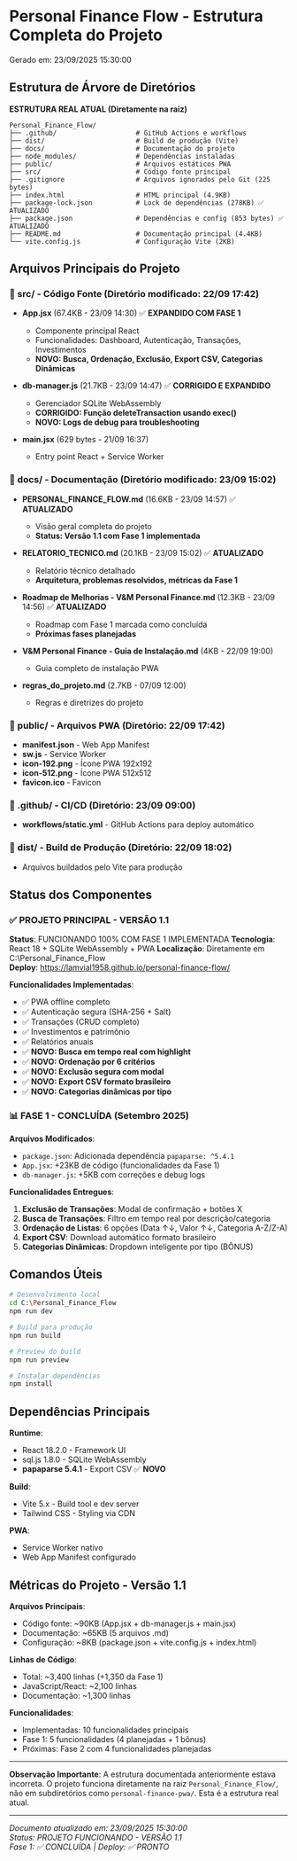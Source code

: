﻿# Personal Finance Flow - Estrutura Completa do Projeto

Gerado em: 23/09/2025 15:30:00

## Estrutura de Árvore de Diretórios

**ESTRUTURA REAL ATUAL (Diretamente na raiz)**

```
Personal_Finance_Flow/
├── .github/                    # GitHub Actions e workflows
├── dist/                       # Build de produção (Vite)
├── docs/                       # Documentação do projeto
├── node_modules/               # Dependências instaladas
├── public/                     # Arquivos estáticos PWA
├── src/                        # Código fonte principal
├── .gitignore                  # Arquivos ignorados pelo Git (225 bytes)
├── index.html                  # HTML principal (4.9KB)
├── package-lock.json           # Lock de dependências (278KB) ✅ ATUALIZADO
├── package.json                # Dependências e config (853 bytes) ✅ ATUALIZADO
├── README.md                   # Documentação principal (4.4KB)
└── vite.config.js              # Configuração Vite (2KB)
```

## Arquivos Principais do Projeto

### 📂 src/ - Código Fonte (Diretório modificado: 22/09 17:42)
- **App.jsx** (67.4KB - 23/09 14:30) ✅ **EXPANDIDO COM FASE 1**
  - Componente principal React
  - Funcionalidades: Dashboard, Autenticação, Transações, Investimentos
  - **NOVO: Busca, Ordenação, Exclusão, Export CSV, Categorias Dinâmicas**
  
- **db-manager.js** (21.7KB - 23/09 14:47) ✅ **CORRIGIDO E EXPANDIDO**
  - Gerenciador SQLite WebAssembly
  - **CORRIGIDO: Função deleteTransaction usando exec()**
  - **NOVO: Logs de debug para troubleshooting**
  
- **main.jsx** (629 bytes - 21/09 16:37)
  - Entry point React + Service Worker

### 📂 docs/ - Documentação (Diretório modificado: 23/09 15:02)
- **PERSONAL_FINANCE_FLOW.md** (16.6KB - 23/09 14:57) ✅ **ATUALIZADO**
  - Visão geral completa do projeto
  - **Status: Versão 1.1 com Fase 1 implementada**
  
- **RELATORIO_TECNICO.md** (20.1KB - 23/09 15:02) ✅ **ATUALIZADO**  
  - Relatório técnico detalhado
  - **Arquitetura, problemas resolvidos, métricas da Fase 1**
  
- **Roadmap de Melhorias - V&M Personal Finance.md** (12.3KB - 23/09 14:56) ✅ **ATUALIZADO**
  - Roadmap com Fase 1 marcada como concluída
  - **Próximas fases planejadas**
  
- **V&M Personal Finance - Guia de Instalação.md** (4KB - 22/09 19:00)
  - Guia completo de instalação PWA
  
- **regras_do_projeto.md** (2.7KB - 07/09 12:00)
  - Regras e diretrizes do projeto

### 📂 public/ - Arquivos PWA (Diretório: 22/09 17:42)
- **manifest.json** - Web App Manifest
- **sw.js** - Service Worker
- **icon-192.png** - Ícone PWA 192x192
- **icon-512.png** - Ícone PWA 512x512
- **favicon.ico** - Favicon

### 📂 .github/ - CI/CD (Diretório: 23/09 09:00)
- **workflows/static.yml** - GitHub Actions para deploy automático

### 📂 dist/ - Build de Produção (Diretório: 22/09 18:02)
- Arquivos buildados pelo Vite para produção

## Status dos Componentes

### ✅ PROJETO PRINCIPAL - **VERSÃO 1.1**

**Status**: FUNCIONANDO 100% COM FASE 1 IMPLEMENTADA
**Tecnologia**: React 18 + SQLite WebAssembly + PWA
**Localização**: Diretamente em C:\Personal_Finance_Flow\
**Deploy**: https://lamvial1958.github.io/personal-finance-flow/

**Funcionalidades Implementadas**:
- ✅ PWA offline completo
- ✅ Autenticação segura (SHA-256 + Salt)
- ✅ Transações (CRUD completo)
- ✅ Investimentos e patrimônio
- ✅ Relatórios anuais
- ✅ **NOVO: Busca em tempo real com highlight**
- ✅ **NOVO: Ordenação por 6 critérios**
- ✅ **NOVO: Exclusão segura com modal**
- ✅ **NOVO: Export CSV formato brasileiro**
- ✅ **NOVO: Categorias dinâmicas por tipo**

### 📊 **FASE 1 - CONCLUÍDA (Setembro 2025)**

**Arquivos Modificados**:
- `package.json`: Adicionada dependência `papaparse: ^5.4.1`
- `App.jsx`: +23KB de código (funcionalidades da Fase 1)
- `db-manager.js`: +5KB com correções e debug logs

**Funcionalidades Entregues**:
1. **Exclusão de Transações**: Modal de confirmação + botões X
2. **Busca de Transações**: Filtro em tempo real por descrição/categoria  
3. **Ordenação de Listas**: 6 opções (Data ↑↓, Valor ↑↓, Categoria A-Z/Z-A)
4. **Export CSV**: Download automático formato brasileiro
5. **Categorias Dinâmicas**: Dropdown inteligente por tipo (BÔNUS)

## Comandos Úteis

```bash
# Desenvolvimento local
cd C:\Personal_Finance_Flow
npm run dev

# Build para produção  
npm run build

# Preview do build
npm run preview

# Instalar dependências
npm install
```

## Dependências Principais

**Runtime**:
- React 18.2.0 - Framework UI
- sql.js 1.8.0 - SQLite WebAssembly
- **papaparse 5.4.1** - Export CSV ✅ **NOVO**

**Build**:
- Vite 5.x - Build tool e dev server
- Tailwind CSS - Styling via CDN

**PWA**:
- Service Worker nativo
- Web App Manifest configurado

## Métricas do Projeto - Versão 1.1

**Arquivos Principais**:
- Código fonte: ~90KB (App.jsx + db-manager.js + main.jsx)
- Documentação: ~65KB (5 arquivos .md)
- Configuração: ~8KB (package.json + vite.config.js + index.html)

**Linhas de Código**:
- Total: ~3,400 linhas (+1,350 da Fase 1)
- JavaScript/React: ~2,100 linhas
- Documentação: ~1,300 linhas

**Funcionalidades**:
- Implementadas: 10 funcionalidades principais
- Fase 1: 5 funcionalidades (4 planejadas + 1 bônus)
- Próximas: Fase 2 com 4 funcionalidades planejadas

---

**Observação Importante**: A estrutura documentada anteriormente estava incorreta. O projeto funciona diretamente na raiz `Personal_Finance_Flow/`, não em subdiretórios como `personal-finance-pwa/`. Esta é a estrutura real atual.

---

*Documento atualizado em: 23/09/2025 15:30:00*  
*Status: PROJETO FUNCIONANDO - VERSÃO 1.1*  
*Fase 1: ✅ CONCLUÍDA | Deploy: ✅ PRONTO*
